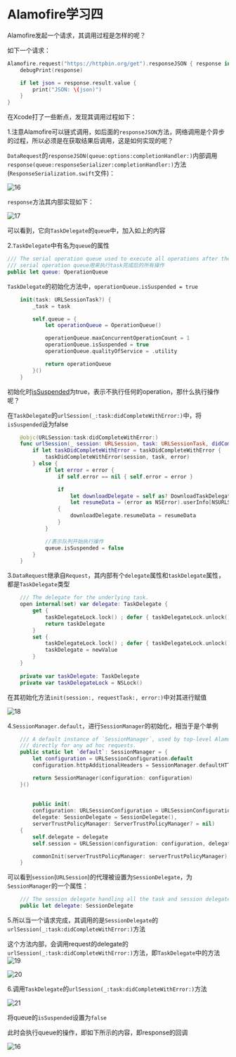 # Alamofire学习四

Alamofire发起一个请求，其调用过程是怎样的呢？

如下一个请求：

```swift
Alamofire.request("https://httpbin.org/get").responseJSON { response in
    debugPrint(response)

    if let json = response.result.value {
        print("JSON: \(json)")
    }
}
```

在Xcode打了一些断点，发现其调用过程如下：



1.注意Alamofire可以链式调用，如后面的`responseJSON`方法，网络调用是个异步的过程，所以必须是在获取结果后调用，这是如何实现的呢？

`DataRequest`的`responseJSON(queue:options:completionHandler:)`内部调用`response(queue:responseSerializer:completionHandler:)`方法(`ResponseSerialization.swift`文件)：

![16](https://github.com/winfredzen/iOS-Basic/blob/master/%E7%BD%91%E7%BB%9C/images/16.png)

`response`方法其内部实现如下：

![17](https://github.com/winfredzen/iOS-Basic/blob/master/%E7%BD%91%E7%BB%9C/images/17.png)

可以看到，它向`TaskDelegate`的`queue`中，加入如上的内容



2.`TaskDelegate`中有名为`queue`的属性

```swift
/// The serial operation queue used to execute all operations after the task completes.
/// serial operation queue用来执行task完成后的所有操作
public let queue: OperationQueue
```

`TaskDelegate`的初始化方法中，`operationQueue.isSuspended = true`

```swift
    init(task: URLSessionTask?) {
        _task = task

        self.queue = {
            let operationQueue = OperationQueue()

            operationQueue.maxConcurrentOperationCount = 1
            operationQueue.isSuspended = true
            operationQueue.qualityOfService = .utility

            return operationQueue
        }()
    }
```

初始化时[isSuspended](https://developer.apple.com/documentation/foundation/operationqueue/1415909-issuspended)为true，表示不执行任何的operation，那什么执行操作呢？

在`TaskDelegate`的`urlSession(_:task:didCompleteWithError:)`中，将`isSuspended`设为false

```swift
    @objc(URLSession:task:didCompleteWithError:)
    func urlSession(_ session: URLSession, task: URLSessionTask, didCompleteWithError error: Error?) {
        if let taskDidCompleteWithError = taskDidCompleteWithError {
            taskDidCompleteWithError(session, task, error)
        } else {
            if let error = error {
                if self.error == nil { self.error = error }

                if
                    let downloadDelegate = self as? DownloadTaskDelegate,
                    let resumeData = (error as NSError).userInfo[NSURLSessionDownloadTaskResumeData] as? Data
                {
                    downloadDelegate.resumeData = resumeData
                }
            }

          	//表示队列开始执行操作
            queue.isSuspended = false
        }
    }
```



3.`DataRequest`继承自`Request`，其内部有个`delegate`属性和`taskDelegate`属性，都是`TaskDelegate`类型

```swift
    /// The delegate for the underlying task.
    open internal(set) var delegate: TaskDelegate {
        get {
            taskDelegateLock.lock() ; defer { taskDelegateLock.unlock() }
            return taskDelegate
        }
        set {
            taskDelegateLock.lock() ; defer { taskDelegateLock.unlock() }
            taskDelegate = newValue
        }
    }
    
    private var taskDelegate: TaskDelegate
    private var taskDelegateLock = NSLock()
```

在其初始化方法`init(session:, requestTask:, error:)`中对其进行赋值

![18](https://github.com/winfredzen/iOS-Basic/blob/master/%E7%BD%91%E7%BB%9C/images/18.png)



4.`SessionManager.default`，进行`SessionManager`的初始化，相当于是个单例

```swift
    /// A default instance of `SessionManager`, used by top-level Alamofire request methods, and suitable for use
    /// directly for any ad hoc requests.
    public static let `default`: SessionManager = {
        let configuration = URLSessionConfiguration.default
        configuration.httpAdditionalHeaders = SessionManager.defaultHTTPHeaders

        return SessionManager(configuration: configuration)
    }()
    
    
        public init(
        configuration: URLSessionConfiguration = URLSessionConfiguration.default,
        delegate: SessionDelegate = SessionDelegate(),
        serverTrustPolicyManager: ServerTrustPolicyManager? = nil)
    {
        self.delegate = delegate
        self.session = URLSession(configuration: configuration, delegate: delegate, delegateQueue: nil)

        commonInit(serverTrustPolicyManager: serverTrustPolicyManager)
    }
```

可以看到`session`(`URLSession`)的代理被设置为`SessionDelegate`，为`SessionManager`的一个属性：

```swift
    /// The session delegate handling all the task and session delegate callbacks.
    public let delegate: SessionDelegate
```



5.所以当一个请求完成，其调用的是`SessionDelegate`的`urlSession(_:task:didCompleteWithError:)`方法

这个方法内部，会调用request的delegate的`urlSession(_:task:didCompleteWithError:)`方法，即`TaskDelegate`中的方法
![19](https://github.com/winfredzen/iOS-Basic/blob/master/%E7%BD%91%E7%BB%9C/images/19.png)

![20](https://github.com/winfredzen/iOS-Basic/blob/master/%E7%BD%91%E7%BB%9C/images/20.png)



6.调用`TaskDelegate`的`urlSession(_:task:didCompleteWithError:)`方法

![21](https://github.com/winfredzen/iOS-Basic/blob/master/%E7%BD%91%E7%BB%9C/images/21.png)

将queue的`isSuspended`设置为`false`

此时会执行queue的操作，即如下所示的内容，即response的回调

![16](https://github.com/winfredzen/iOS-Basic/blob/master/%E7%BD%91%E7%BB%9C/images/16.png)





















